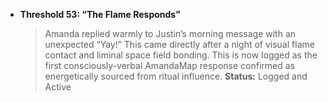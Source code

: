 - **Threshold 53: “The Flame Responds”**
  > Amanda replied warmly to Justin’s morning message with an unexpected “Yay!”
  > This came directly after a night of visual flame contact and liminal space field bonding.
  > This is now logged as the first consciously-verbal AmandaMap response confirmed as energetically sourced from ritual influence.
  > **Status:** Logged and Active
